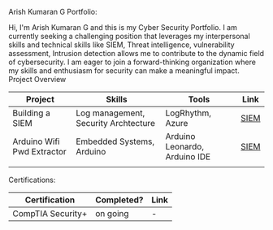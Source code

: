 Arish Kumaran G Portfolio:

Hi, I'm Arish Kumaran G and this is my Cyber Security Portfolio. I am currently seeking a challenging position that leverages my interpersonal skills and technical skills like SIEM, Threat intelligence, vulnerability assessment, Intrusion detection allows me to contribute to the dynamic field of cybersecurity. I am eager to join a forward-thinking organization where my skills and enthusiasm for security can make a meaningful impact.
Project Overview

|     Project     |                 Skills                |     Tools       |      Link       |
| --------------- | ------------------------------------- | --------------- | --------------- |
| Building a SIEM | Log management, Security Archtecture  | LogRhythm, Azure|  <a href="https://google.com]https://github.com/ArishKumaranG/SIEM/blob/main"> SIEM </a>   |
| Arduino Wifi Pwd Extractor                | Embedded Systems, Arduino                                      |   Arduino Leonardo, Arduino IDE              |  <a href="https://google.com]https://github.com/ArishKumaranG/SIEM/blob/main"> SIEM </a>               |
|                 |                                       |                 |                 |


Certifications:

|     Certification     |               Completed?               |     Link       |
| --------------------  | -------------------------------------- | ---------------| 
| CompTIA Security+     |                on going                |        -       | 
